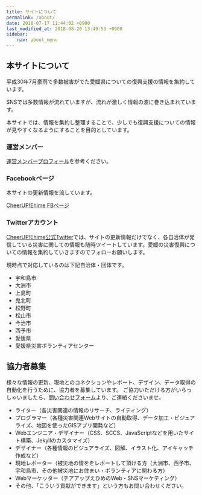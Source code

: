 ```yaml
---
title: サイトについて
permalink: /about/
date: 2018-07-17 11:44:02 +0900
last_modified_at: 2018-08-20 13:49:53 +0900
sidebar:
    nav: about_menu
---
```

## 本サイトについて

平成30年7月豪雨で多数被害がでた愛媛県についての復興支援の情報を集約しています。

SNSでは多数情報が流れていますが、流れが激しく情報の波に巻き込まれています。

本サイトでは、情報を集約し整理することで、少しでも復興支援についての情報が見やすくなるようにすることを目的としています。

### 運営メンバー

[運営メンバープロフィール](/about/team/)を参考ください。

### Facebookページ

本サイトの更新情報を流しています。

[CheerUP!Ehime FBページ](https://www.facebook.com/cheerup.ehime/?modal=admin_todo_tour)

### Twitterアカウント

[CheerUP!Ehime公式Twitter](https://twitter.com/EhimeCheerup)では、サイトの更新情報だけでなく、各自治体が発信している災害に関しての情報も随時ツイートしています。愛媛の災害復興についての情報を集約していきますのでフォローお願いします。

現時点で対応しているのは下記自治体・団体です。

- 宇和島市
- 大洲市
- 上島町
- 鬼北町
- 松野町
- 松山市
- 今治市
- 西予市
- 愛媛県
- 愛媛県災害ボランティアセンター

## 協力者募集

様々な情報の更新、現地とのコネクションやレポート、デザイン、データ取得の自動化を行うために、協力者を募集しています。
ご協力いただける方がいらっしゃいましたら、[問い合わせフォーム](/contact/)より、ご連絡くださいませ。

- ライター（各災害関連の情報のリサーチ、ライティング）
- プログラマー（各種災害関連Webサイトの自動取得、データ加工・ビジュアライズ、地図を使ったGISアプリ開発など）
- Webエンジニア・デザイナー（CSS、SCCS、JavaScriptなどを用いたサイト構築、Jekyllのカスタマイズ）
- デザイナー（各種情報のビジュアライズ、図解、イラスト化、アイキャッチ作成など）
- 現地レポーター（被災地の情ををレポートして頂ける方（大洲市、西予市、宇和島市、その他被災地にお住まい・ボランティアに関わる方）
- Webマーケッター（チアアップえひめのWeb・SNSマーケティング）
- その他、「こういう貢献ができます」という方もお問い合わせください。